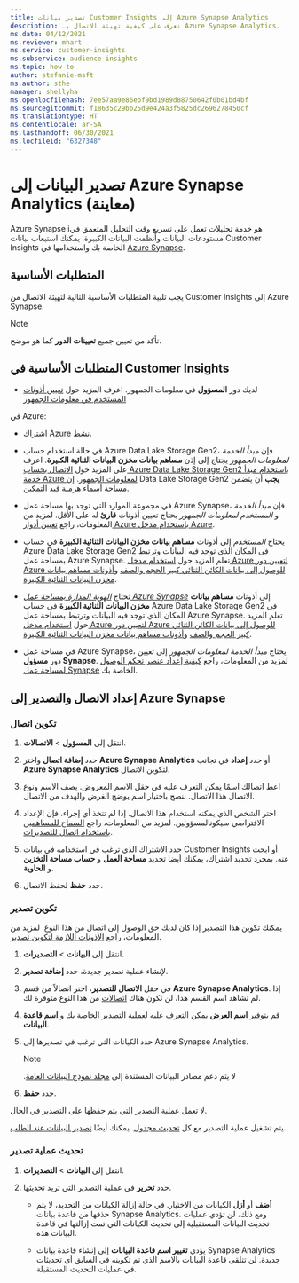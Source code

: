 ```yaml
---
title: تصدير بيانات Customer Insights إلى Azure Synapse Analytics
description: تعرف على كيفية تهيئة الاتصال بـ Azure Synapse Analytics.
ms.date: 04/12/2021
ms.reviewer: mhart
ms.service: customer-insights
ms.subservice: audience-insights
ms.topic: how-to
author: stefanie-msft
ms.author: sthe
manager: shellyha
ms.openlocfilehash: 7ee57aa9e86ebf9bd1989d88750642f0b01bd4bf
ms.sourcegitcommit: f18635c29bb25d9e424a3f5825dc2696278450cf
ms.translationtype: HT
ms.contentlocale: ar-SA
ms.lasthandoff: 06/30/2021
ms.locfileid: "6327348"
---
```

# <a name="export-data-to-azure-synapse-analytics-preview"></a>تصدير البيانات إلى Azure Synapse Analytics (معاينة)

Azure Synapse iهو خدمة تحليلات تعمل على تسريع وقت التحليل المتعمق في مستودعات البيانات وأنظمت البيانات الكبيرة. يمكنك استيعاب بيانات Customer Insights الخاصة بك واستخدامها في [Azure Synapse](/azure/synapse-analytics/overview-what-is).

## <a name="prerequisites"></a>المتطلبات الأساسية

يجب تلبية المتطلبات الأساسية التالية لتهيئة الاتصال من Customer Insights إلى Azure Synapse.

> [!NOTE]
> تأكد من تعيين جميع **تعيينات الدور** كما هو موضح.  

## <a name="prerequisites-in-customer-insights"></a>المتطلبات الأساسية في Customer Insights

* لديك دور **المسؤول** في معلومات الجمهور. اعرف المزيد حول [تعيين أذونات المستخدم في معلومات الجمهور](permissions.md#assign-roles-and-permissions)

في Azure: 

- اشتراك Azure نشط.

- في حالة استخدام حساب Azure Data Lake Storage Gen2، فإن *مبدأ الخدمة لمعلومات الجمهور* يجتاج إلى إذن **مساهم بيانات مخزن البيانات الثنائية الكبيرة**. اعرف على المزيد حول [الاتصال بحساب Azure Data Lake Storage Gen2 باستخدام مبدأ خدمة Azure لمعلومات الجمهور](connect-service-principal.md). إن Data Lake Storage Gen2 **يجب** أن يتضمن [مساحة أسماء هرمية](/azure/storage/blobs/data-lake-storage-namespace) قيد التمكين.

- في مجموعة الموارد التي توجد بها مساحة عمل Azure Synapse، فإن *مبدأ الخدمة* و *المستخدم لمعلومات الجمهور* يحتاج  تعيين أذونات **قارئ** له على الأقل. لمزيد من المعلومات، راجع [تعيين أدوار Azure باستخدام مدخل Azure](/azure/role-based-access-control/role-assignments-portal).

- يحتاج *المستخدم* إلى أذونات **مساهم بيانات مخزن البيانات الثنائية الكبيرة** في حساب Azure Data Lake Storage Gen2 في المكان الذي توجد فيه البيانات وترتبط بمساحة عمل Azure Synapse. تعلم المزيد حول [استخدام مدخل Azure لتعيين دور Azure للوصول إلى بيانات الكائن الثنائي كبير الحجم والصف](/azure/storage/common/storage-auth-aad-rbac-portal) و[أذونات مساهم بيانات مخزن البيانات الثنائية الكبيرة](/azure/role-based-access-control/built-in-roles#storage-blob-data-contributor).

- تحتاج *[الهوية المدارة بمساحة عمل Azure Synapse](/azure/synapse-analytics/security/synapse-workspace-managed-identity)* إلى أذونات **مساهم بيانات مخزن البيانات الثنائية الكبيرة** في حساب Azure Data Lake Storage Gen2 في المكان الذي توجد فيه البيانات وترتبط بمساحة عمل Azure Synapse. تعلم المزيد حول [استخدام مدخل Azure لتعيين دور Azure للوصول إلى بيانات الكائن الثنائي كبير الحجم والصف](/azure/storage/common/storage-auth-aad-rbac-portal) و[أذونات مساهم بيانات مخزن البيانات الثنائية الكبيرة](/azure/role-based-access-control/built-in-roles#storage-blob-data-contributor).

- في مساحة عمل Azure Synapse، يحتاج *مبدأ الخدمة لمعلومات الجمهور* إلى تعيين دور **مسؤول  Synapse**. لمزيد من المعلومات، راجع [كيفية إعداد عنصر تحكم الوصول لمساحة عمل Synapse](/azure/synapse-analytics/security/how-to-set-up-access-control) الخاصة بك.

## <a name="set-up-the-connection-and-export-to-azure-synapse"></a>إعداد الاتصال والتصدير إلى Azure Synapse

### <a name="configure-a-connection"></a>تكوين اتصال

1. انتقل إلى **المسؤول** > **الاتصالات**.

1. حدد **إضافة اتصال** واختر **Azure Synapse Analytics** أو حدد **إعداد** في تجانب **Azure Synapse Analytics** لتكوين الاتصال.

1. اعط اتصالك اسمًا يمكن التعرف عليه في حقل الاسم المعروض. يصف الاسم ونوع الاتصال هذا الاتصال. ننصح باختيار اسم يوضح الغرض والهدف من الاتصال.

1. اختر الشخص الذي يمكنه استخدام هذا الاتصال. إذا لم تتخذ أي إجراء، فإن الإعداد الافتراضي سيكونالمسؤولين. لمزيد من المعلومات، راجع [السماح للمساهمين باستخدام اتصال للتصديرات](connections.md#allow-contributors-to-use-a-connection-for-exports).

1. حدد الاشتراك الذي ترغب في استخدامه في بيانات Customer Insights أو ابحث عنه. بمجرد تحديد اشتراك، يمكنك أيضا تحديد **مساحة العمل** و **حساب مساحة التخزين** و **الحاوية**.

1. حدد **حفظ** لحفظ الاتصال.

### <a name="configure-an-export"></a>تكوين تصدير

يمكنك تكوين هذا التصدير إذا كان لديك حق الوصول إلى اتصال من هذا النوع. لمزيد من المعلومات، راجع [الأذونات اللازمة لتكوين تصدير](export-destinations.md#set-up-a-new-export).

1. انتقل إلى **البيانات** > **التصديرات**.

1. لإنشاء عملية تصدير جديدة، حدد **إضافة تصدير**.

1. في حقل **الاتصال للتصدير**، اختر اتصالاً من قسم **Azure Synapse Analytics**. إذا لم تشاهد اسم القسم هذا، لن تكون هناك [اتصالات](connections.md) من هذا النوع متوفرة لك.

1. قم بتوفير **اسم العرض** يمكن التعرف عليه لعملية التصدير الخاصة بك و **اسم قاعدة البيانات**.

1. حدد الكيانات التي ترغب في تصديرها إلى Azure Synapse Analytics.
   > [!NOTE]
   > لا يتم دعم مصادر البيانات المستندة إلى [مجلد ‏‫نموذج البيانات العامة](connect-common-data-model.md).

2. حدد **حفظ**.

لا تعمل عملية التصدير التي يتم حفظها على التصدير في الحال.

يتم تشغيل عملية التصدير مع كل [تحديث مجدول](system.md#schedule-tab). يمكنك أيضًا [تصدير البيانات عند الطلب](export-destinations.md#run-exports-on-demand).

### <a name="update-an-export"></a>تحديث عملية تصدير

1. انتقل إلى **البيانات** > **التصديرات**.

1. حدد **تحرير** في عملية التصدير التي تريد تحديثها.

   - **أضف** أو **أزل** الكيانات من الاختيار. في حالة إزالة الكيانات من التحديد، لا يتم حذفها من قاعدة بيانات Synapse Analytics. ومع ذلك، لن تؤدي عمليات تحديث البيانات المستقبلية إلى تحديث الكيانات التي تمت إزالتها في قاعدة البيانات هذه.

   - يؤدي **تغيير اسم قاعدة البيانات** إلى إنشاء قاعدة بيانات Synapse Analytics جديدة. لن تتلقى قاعدة البيانات بالاسم الذي تم تكوينه في السابق أي تحديثات في عمليات التحديث المستقبلة.
